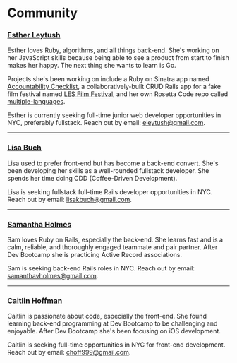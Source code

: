# Community

### [Esther Leytush](https://github.com/mindplace)
Esther loves Ruby, algorithms, and all things back-end. She's working on her JavaScript skills because being able to see a product from start to finish makes her happy. The next thing she wants to learn is Go.

Projects she's been working on include a Ruby on Sinatra app named [Accountability Checklist](https://github.com/mindplace/accountability-list), a collaboratively-built CRUD Rails app for a fake film festival named [LES Film Festival](https://github.com/jmcolella/les-film-festival), and her own Rosetta Code repo called [multiple-languages](https://github.com/mindplace/multiple_languages).

Esther is currently seeking full-time junior web developer opportunities in NYC, preferably fullstack. Reach out by email: [eleytush@gmail.com](mailto:eleytush@gmail.com).

<hr>

### [Lisa Buch](https://github.com/LisaBee224)
Lisa used to prefer front-end but has become a back-end convert. She's been developing her skills as a well-rounded fullstack developer. She spends her time doing CDD (Coffee-Driven Development).

Lisa is seeking fullstack full-time Rails developer opportunities in NYC. Reach out by email: [lisakbuch@gmail.com](mailto:lisakbuch@gmail.com).

<hr>

### [Samantha Holmes](https://github.com/samanthavholmes)
Sam loves Ruby on Rails, especially the back-end. She learns fast and is a calm, reliable, and thoroughly engaged teammate and pair partner. After Dev Bootcamp she is practicing Active Record associations.

Sam is seeking back-end Rails roles in NYC. Reach out by email: [samanthavholmes@gmail.com](mailto:samanthavholmes@gmail.com).

<hr>

### [Caitlin Hoffman](https://github.com/choff999)
Caitlin is passionate about code, especially the front-end. She found learning back-end programming at Dev Bootcamp to be challenging and enjoyable.
After Dev Bootcamp she's been focusing on iOS development.

Caitlin is seeking full-time opportunities in NYC for front-end development. Reach out by email: [choff999@gmail.com](mailto:choff999@gmail.com).
